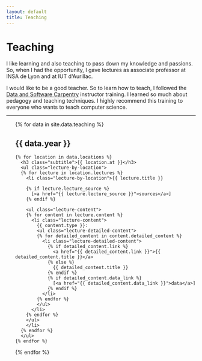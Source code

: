 ```yaml
---
layout: default
title: Teaching
---
```


# Teaching

I like learning and also teaching to pass down my knowledge and passions. So,
when I had the opportunity, I gave lectures as associate professor at INSA de Lyon
and at IUT d'Aurillac. 

I would like to be a good teacher. So to learn how to teach, I followed the 
[Data and Software Carpentry](https://software-carpentry.org/) instructor 
training. I learned so much about pedagogy and teaching techniques. I highly
recommend this training to everyone who wants to teach computer science. 

---

<ul class="lectures">
  {% for data in site.data.teaching %}
    <h2 class="title">{{ data.year }}</h2>

    {% for location in data.locations %}
      <h3 class="subtitle">{{ location.at }}</h3>
      <ul class="lecture-by-location">
      {% for lecture in location.lectures %}
        <li class="lecture-by-location">{{ lecture.title }}

        {% if lecture.lecture_source %} 
          [<a href="{{ lecture.lecture_source }}">sources</a>]
        {% endif %}
        
        <ul class="lecture-content">
        {% for content in lecture.content %} 
          <li class="lecture-content"> 
            {{ content.type }}:
            <ul class="lecture-detailed-content">
            {% for detailed_content in content.detailed_content %}
              <li class="lecture-detailed-content"> 
                {% if detailed_content.link %}
                  <a href="{{ detailed_content.link }}">{{ detailed_content.title }}</a>
                {% else %}
                  {{ detailed_content.title }}
                {% endif %}
                {% if detailed_content.data_link %}
                  [<a href="{{ detailed_content.data_link }}">data</a>]
                {% endif %}
              </li>
            {% endfor %}
            </ul>
          </li>
        {% endfor %}
        </ul>
        </li>
      {% endfor %}
      </ul>
    {% endfor %}
  {% endfor %}
</ul> 